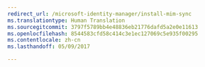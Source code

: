 ```yaml
---
redirect_url: /microsoft-identity-manager/install-mim-sync
ms.translationtype: Human Translation
ms.sourcegitcommit: 3797f5789bb4e48836eb21776dafd5a2e0e11613
ms.openlocfilehash: 8544583cfd58c414c3e1ec127069c5e935f00295
ms.contentlocale: zh-cn
ms.lasthandoff: 05/09/2017

---
```


